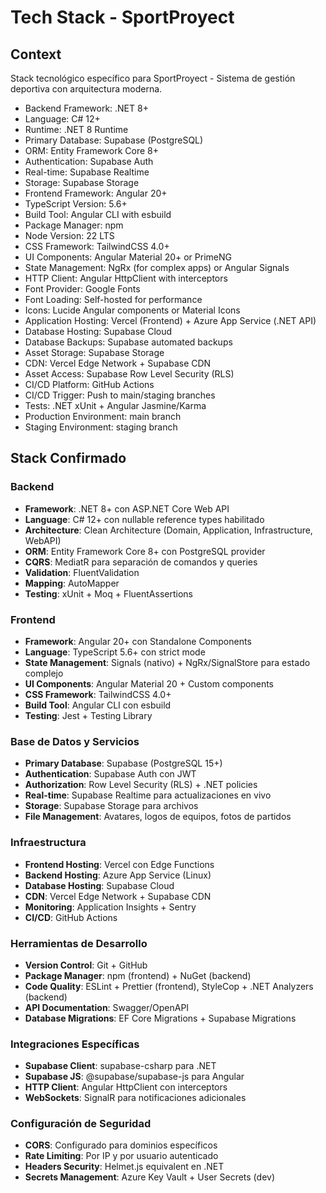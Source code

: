 # Tech Stack - SportProyect

## Context

Stack tecnológico específico para SportProyect - Sistema de gestión deportiva con arquitectura moderna.

- Backend Framework: .NET 8+
- Language: C# 12+
- Runtime: .NET 8 Runtime
- Primary Database: Supabase (PostgreSQL)
- ORM: Entity Framework Core 8+
- Authentication: Supabase Auth
- Real-time: Supabase Realtime
- Storage: Supabase Storage
- Frontend Framework: Angular 20+
- TypeScript Version: 5.6+
- Build Tool: Angular CLI with esbuild
- Package Manager: npm
- Node Version: 22 LTS
- CSS Framework: TailwindCSS 4.0+
- UI Components: Angular Material 20+ or PrimeNG
- State Management: NgRx (for complex apps) or Angular Signals
- HTTP Client: Angular HttpClient with interceptors
- Font Provider: Google Fonts
- Font Loading: Self-hosted for performance
- Icons: Lucide Angular components or Material Icons
- Application Hosting: Vercel (Frontend) + Azure App Service (.NET API)
- Database Hosting: Supabase Cloud
- Database Backups: Supabase automated backups
- Asset Storage: Supabase Storage
- CDN: Vercel Edge Network + Supabase CDN
- Asset Access: Supabase Row Level Security (RLS)
- CI/CD Platform: GitHub Actions
- CI/CD Trigger: Push to main/staging branches
- Tests: .NET xUnit + Angular Jasmine/Karma
- Production Environment: main branch
- Staging Environment: staging branch


## Stack Confirmado

### Backend
- **Framework**: .NET 8+ con ASP.NET Core Web API
- **Language**: C# 12+ con nullable reference types habilitado
- **Architecture**: Clean Architecture (Domain, Application, Infrastructure, WebAPI)
- **ORM**: Entity Framework Core 8+ con PostgreSQL provider
- **CQRS**: MediatR para separación de comandos y queries
- **Validation**: FluentValidation
- **Mapping**: AutoMapper
- **Testing**: xUnit + Moq + FluentAssertions

### Frontend
- **Framework**: Angular 20+ con Standalone Components
- **Language**: TypeScript 5.6+ con strict mode
- **State Management**: Signals (nativo) + NgRx/SignalStore para estado complejo
- **UI Components**: Angular Material 20 + Custom components
- **CSS Framework**: TailwindCSS 4.0+
- **Build Tool**: Angular CLI con esbuild
- **Testing**: Jest + Testing Library

### Base de Datos y Servicios
- **Primary Database**: Supabase (PostgreSQL 15+)
- **Authentication**: Supabase Auth con JWT
- **Authorization**: Row Level Security (RLS) + .NET policies
- **Real-time**: Supabase Realtime para actualizaciones en vivo
- **Storage**: Supabase Storage para archivos
- **File Management**: Avatares, logos de equipos, fotos de partidos

### Infraestructura
- **Frontend Hosting**: Vercel con Edge Functions
- **Backend Hosting**: Azure App Service (Linux)
- **Database Hosting**: Supabase Cloud
- **CDN**: Vercel Edge Network + Supabase CDN
- **Monitoring**: Application Insights + Sentry
- **CI/CD**: GitHub Actions

### Herramientas de Desarrollo
- **Version Control**: Git + GitHub
- **Package Manager**: npm (frontend) + NuGet (backend)
- **Code Quality**: ESLint + Prettier (frontend), StyleCop + .NET Analyzers (backend)
- **API Documentation**: Swagger/OpenAPI
- **Database Migrations**: EF Core Migrations + Supabase Migrations

### Integraciones Específicas
- **Supabase Client**: supabase-csharp para .NET
- **Supabase JS**: @supabase/supabase-js para Angular
- **HTTP Client**: Angular HttpClient con interceptors
- **WebSockets**: SignalR para notificaciones adicionales

### Configuración de Seguridad
- **CORS**: Configurado para dominios específicos
- **Rate Limiting**: Por IP y por usuario autenticado
- **Headers Security**: Helmet.js equivalent en .NET
- **Secrets Management**: Azure Key Vault + User Secrets (dev)